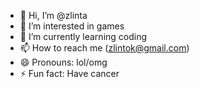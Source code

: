 - 👋 Hi, I’m @zlinta
- 👀 I’m interested in games
- 🌱 I’m currently learning coding
- 📫 How to reach me (zlintok@gmail.com)
- 😄 Pronouns: lol/omg
- ⚡ Fun fact: Have cancer

<!---
zlinta/zlinta is a ✨ special ✨ repository because its `README.md` (this file) appears on your GitHub profile.
You can click the Preview link to take a look at your changes.
--->
